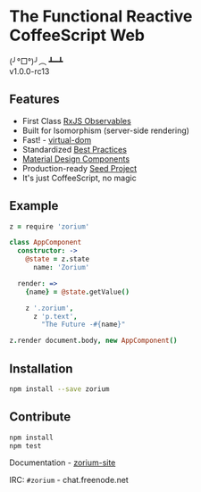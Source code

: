 # The Functional Reactive CoffeeScript Web <a class="anchor" name="intro"></a>

(╯°□°)╯︵ ┻━┻  
v1.0.0-rc13

## Features <a class="anchor" name="intro_features"></a>

  - First Class [RxJS Observables](https://github.com/Reactive-Extensions/RxJS)
  - Built for Isomorphism (server-side rendering)
  - Fast! - [virtual-dom](http://vdom-benchmark.github.io/vdom-benchmark/)
  - Standardized [Best Practices](/best-practices)
  - [Material Design Components](/paper)
  - Production-ready [Seed Project](https://github.com/Zorium/zorium-seed)
  - It's just CoffeeScript, no magic

## Example <a class="anchor" name="intro_example"></a>

```coffee
z = require 'zorium'

class AppComponent
  constructor: ->
    @state = z.state
      name: 'Zorium'

  render: =>
    {name} = @state.getValue()

    z '.zorium',
      z 'p.text',
        "The Future -#{name}"

z.render document.body, new AppComponent()
```

## Installation <a class="anchor" name="intro_installation"></a>

```bash
npm install --save zorium
```

## Contribute <a class="anchor" name="intro_contribute"></a>

```bash
npm install
npm test
```

Documentation -  [zorium-site](https://github.com/Zorium/zorium-site)

IRC: `#zorium` - chat.freenode.net
